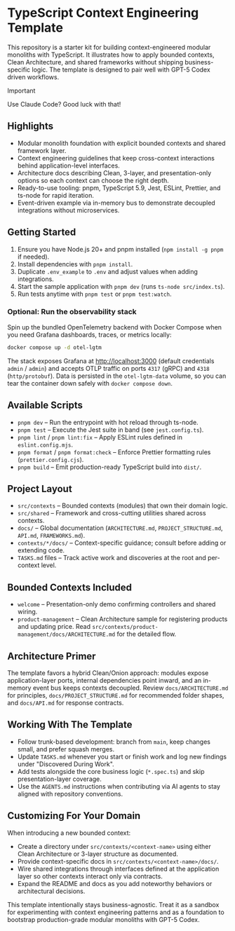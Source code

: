 # TypeScript Context Engineering Template

This repository is a starter kit for building context-engineered modular monoliths with TypeScript. It illustrates how to apply bounded contexts, Clean Architecture, and shared frameworks without shipping business-specific logic. The template is designed to pair well with GPT-5 Codex driven workflows.

> [!IMPORTANT]
> Use Claude Code? Good luck with that!

## Highlights
- Modular monolith foundation with explicit bounded contexts and shared framework layer.
- Context engineering guidelines that keep cross-context interactions behind application-level interfaces.
- Architecture docs describing Clean, 3-layer, and presentation-only options so each context can choose the right depth.
- Ready-to-use tooling: pnpm, TypeScript 5.9, Jest, ESLint, Prettier, and ts-node for rapid iteration.
- Event-driven example via in-memory bus to demonstrate decoupled integrations without microservices.

## Getting Started
1. Ensure you have Node.js 20+ and pnpm installed (`npm install -g pnpm` if needed).
2. Install dependencies with `pnpm install`.
3. Duplicate `.env_example` to `.env` and adjust values when adding integrations.
4. Start the sample application with `pnpm dev` (runs `ts-node src/index.ts`).
5. Run tests anytime with `pnpm test` or `pnpm test:watch`.

### Optional: Run the observability stack

Spin up the bundled OpenTelemetry backend with Docker Compose when you need
Grafana dashboards, traces, or metrics locally:

```bash
docker compose up -d otel-lgtm
```

The stack exposes Grafana at <http://localhost:3000> (default credentials
`admin` / `admin`) and accepts OTLP traffic on ports `4317` (gRPC) and `4318`
(`http/protobuf`). Data is persisted in the `otel-lgtm-data` volume, so you can
tear the container down safely with `docker compose down`.

## Available Scripts
- `pnpm dev` – Run the entrypoint with hot reload through ts-node.
- `pnpm test` – Execute the Jest suite in band (see `jest.config.ts`).
- `pnpm lint` / `pnpm lint:fix` – Apply ESLint rules defined in `eslint.config.mjs`.
- `pnpm format` / `pnpm format:check` – Enforce Prettier formatting rules (`prettier.config.cjs`).
- `pnpm build` – Emit production-ready TypeScript build into `dist/`.

## Project Layout
- `src/contexts` – Bounded contexts (modules) that own their domain logic.
- `src/shared` – Framework and cross-cutting utilities shared across contexts.
- `docs/` – Global documentation (`ARCHITECTURE.md`, `PROJECT_STRUCTURE.md`, `API.md`, `FRAMEWORKS.md`).
- `contexts/*/docs/` – Context-specific guidance; consult before adding or extending code.
- `TASKS.md` files – Track active work and discoveries at the root and per-context level.

## Bounded Contexts Included
- `welcome` – Presentation-only demo confirming controllers and shared wiring.
- `product-management` – Clean Architecture sample for registering products and updating price. Read `src/contexts/product-management/docs/ARCHITECTURE.md` for the detailed flow.

## Architecture Primer
The template favors a hybrid Clean/Onion approach: modules expose application-layer ports, internal dependencies point inward, and an in-memory event bus keeps contexts decoupled. Review `docs/ARCHITECTURE.md` for principles, `docs/PROJECT_STRUCTURE.md` for recommended folder shapes, and `docs/API.md` for response contracts.

## Working With The Template
- Follow trunk-based development: branch from `main`, keep changes small, and prefer squash merges.
- Update `TASKS.md` whenever you start or finish work and log new findings under "Discovered During Work".
- Add tests alongside the core business logic (`*.spec.ts`) and skip presentation-layer coverage.
- Use the `AGENTS.md` instructions when contributing via AI agents to stay aligned with repository conventions.

## Customizing For Your Domain
When introducing a new bounded context:
- Create a directory under `src/contexts/<context-name>` using either Clean Architecture or 3-layer structure as documented.
- Provide context-specific docs in `src/contexts/<context-name>/docs/`.
- Wire shared integrations through interfaces defined at the application layer so other contexts interact only via contracts.
- Expand the README and docs as you add noteworthy behaviors or architectural decisions.

This template intentionally stays business-agnostic. Treat it as a sandbox for experimenting with context engineering patterns and as a foundation to bootstrap production-grade modular monoliths with GPT-5 Codex.